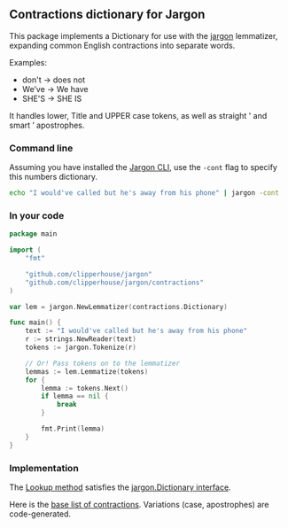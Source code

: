 ## Contractions dictionary for Jargon

This package implements a Dictionary for use with the [jargon](https://github.com/clipperhouse/jargon) lemmatizer, expanding common English contractions into separate words.

Examples:

- don't → does not
- We’ve → We have
- SHE'S -> SHE IS

It handles lower, Title and UPPER case tokens, as well as straight ' and smart ’ apostrophes.

### Command line

Assuming you have installed the [Jargon CLI](https://github.com/clipperhouse/jargon#command-line), use the `-cont` flag to specify this numbers dictionary.

```bash
echo "I would've called but he's away from his phone" | jargon -cont
```

### In your code

```go
package main

import (
    "fmt"

    "github.com/clipperhouse/jargon"
    "github.com/clipperhouse/jargon/contractions"
)

var lem = jargon.NewLemmatizer(contractions.Dictionary)

func main() {
    text := "I would've called but he's away from his phone"
    r := strings.NewReader(text)
    tokens := jargon.Tokenize(r)

    // Or! Pass tokens on to the lemmatizer
    lemmas := lem.Lemmatize(tokens)
    for {
        lemma := tokens.Next()
        if lemma == nil {
            break
        }

        fmt.Print(lemma)
    }
}
```

### Implementation

The [Lookup method](https://github.com/clipperhouse/jargon/blob/master/contractions/dictionary.go#L7) satisfies the [jargon.Dictionary interface](https://github.com/clipperhouse/jargon/blob/master/dictionary.go).

Here is the [base list of contractions](https://github.com/clipperhouse/jargon/blob/master/contractions/generator.go#L101). Variations (case, apostrophes) are code-generated.
